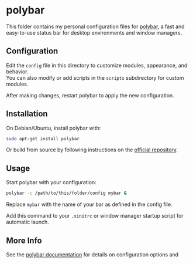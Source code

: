 # polybar

This folder contains my personal configuration files for [polybar](https://github.com/polybar/polybar), a fast and easy-to-use status bar for desktop environments and window managers.

## Configuration

Edit the `config` file in this directory to customize modules, appearance, and behavior.  
You can also modify or add scripts in the `scripts` subdirectory for custom modules.

After making changes, restart polybar to apply the new configuration.

## Installation

On Debian/Ubuntu, install polybar with:

```sh
sudo apt-get install polybar
```

Or build from source by following instructions on the [official repository](https://github.com/polybar/polybar).

## Usage

Start polybar with your configuration:

```sh
polybar -c /path/to/this/folder/config mybar &
```

Replace `mybar` with the name of your bar as defined in the config file.

Add this command to your `.xinitrc` or window manager startup script for automatic launch.

## More Info

See the [polybar documentation](https://github.com/polybar/polybar/wiki) for details on configuration options and
